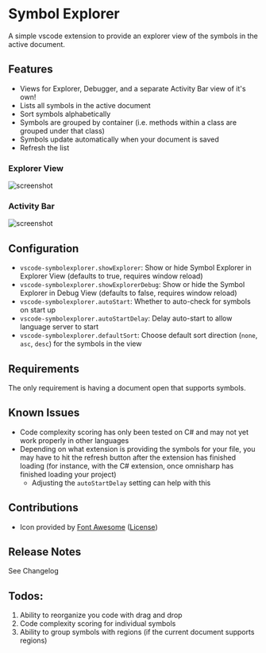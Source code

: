 # Symbol Explorer

A simple vscode extension to provide an explorer view of the symbols in the active document.

## Features

- Views for Explorer, Debugger, and a separate Activity Bar view of it's own!
- Lists all symbols in the active document
- Sort symbols alphabetically
- Symbols are grouped by container (i.e. methods within a class are grouped under that class)
- Symbols update automatically when your document is saved
- Refresh the list

### Explorer View

![screenshot](screenshots/_Extension_Development_Host__-_extension_ts_—_vscode-azureappservice.png)

### Activity Bar

![screenshot](screenshots/_Extension_Development_Host__-_Startup_cs_—_symbolexplorer-screenshot-project.png)

## Configuration

- `vscode-symbolexplorer.showExplorer`: Show or hide Symbol Explorer in Explorer View (defaults to true, requires window reload)
- `vscode-symbolexplorer.showExplorerDebug`: Show or hide the Symbol Explorer in Debug View (defaults to false, requires window reload)
- `vscode-symbolexplorer.autoStart`: Whether to auto-check for symbols on start up
- `vscode-symbolexplorer.autoStartDelay`: Delay auto-start to allow language server to start
- `vscode-symbolexplorer.defaultSort`: Choose default sort direction (`none`, `asc`, `desc`) for the symbols in the view

## Requirements

The only requirement is having a document open that supports symbols.

## Known Issues

- Code complexity scoring has only been tested on C# and may not yet work properly in other languages
- Depending on what extension is providing the symbols for your file, you may have to hit the refresh button after the extension has finished loading (for instance, with the C# extension, once omnisharp has finished loading your project)
    - Adjusting the `autoStartDelay` setting can help with this

## Contributions

- Icon provided by [Font Awesome](https://fontawesome.com/icons/space-shuttle?style=solid) ([License](https://fontawesome.com/license))

## Release Notes

See Changelog

## Todos:

1. Ability to reorganize you code with drag and drop
1. Code complexity scoring for individual symbols
1. Ability to group symbols with regions (if the current document supports regions)
